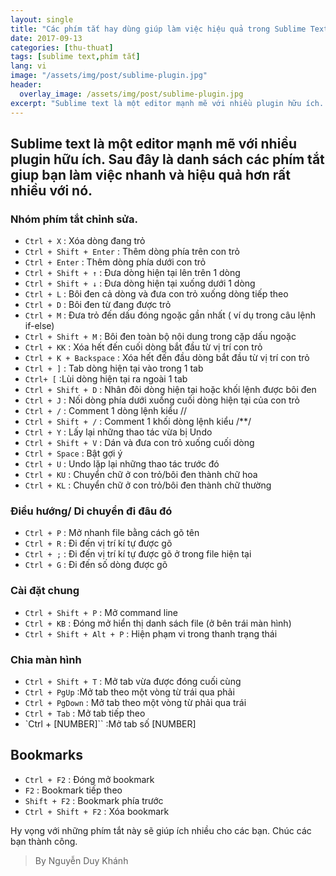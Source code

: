 ```yaml
---
layout: single
title: "Các phím tắt hay dùng giúp làm việc hiệu quả trong Sublime Text3"
date: 2017-09-13
categories: [thu-thuat]
tags: [sublime text,phím tắt]
lang: vi
image: "/assets/img/post/sublime-plugin.jpg"
header:
  overlay_image: /assets/img/post/sublime-plugin.jpg
excerpt: "Sublime text là một editor mạnh mẽ với nhiều plugin hữu ích. Sau đây là danh sách các phím tắt giup bạn làm việc nhanh và hiệu quả hơn rất nhiều với nó"
---
```

## Sublime text là một editor mạnh mẽ với nhiều plugin hữu ích. Sau đây là danh sách các phím tắt giup bạn làm việc nhanh và hiệu quả hơn rất nhiều với nó.

### Nhóm phím tắt chỉnh sửa.

* `Ctrl + X` : Xóa dòng đang trỏ
* `Ctrl + Shift + Enter` :   Thêm dòng phía trên con trỏ
* `Ctrl + Enter` :   Thêm dòng phía dưới con trỏ
* `Ctrl + Shift + ↑` :   Đưa dòng hiện tại lên trên 1 dòng
* `Ctrl + Shift + ↓` :   Đưa dòng hiện tại xuống dưới 1 dòng
* `Ctrl + L` :   Bôi đen cả dòng và đưa con trỏ xuống dòng tiếp theo
* `Ctrl + D` :   Bôi đen từ đang được trỏ
* `Ctrl + M` :   Đưa trỏ đến dấu đóng ngoặc gần nhất ( ví dụ trong câu lệnh if-else)
* `Ctrl + Shift + M` :   Bôi đen toàn bộ nội dung trong cặp dấu ngoặc
* `Ctrl + KK` : Xóa hết đến cuối dòng bắt đầu từ vị trí con trỏ
* `Ctrl + K + Backspace` :   Xóa hết đến đầu dòng bắt đầu từ vị trí con trỏ
* `Ctrl + ]` :  Tab dòng hiện tại vào trong 1 tab
* `Ctrl+ [` :Lùi dòng hiện tại ra ngoài 1 tab
* `Ctrl + Shift + D` :   Nhân đôi dòng hiện tại hoặc khối lệnh được bôi đen
* `Ctrl + J` :   Nối dòng phía dưới xuống cuối dòng hiện tại của con trỏ
* `Ctrl + /` :   Comment 1 dòng lệnh kiểu //
* `Ctrl + Shift + /` :   Comment 1 khối dòng lệnh kiểu /**/
* `Ctrl + Y` :   Lấy lại những thao tác vừa bị Undo
* `Ctrl + Shift + V` :   Dán và đưa con trỏ xuống cuối dòng
* `Ctrl + Space` :   Bật gợi ý
* `Ctrl + U` :   Undo lặp lại những thao tác trước đó
* `Ctrl + KU` :  Chuyển chữ ở con trỏ/bôi đen thành chữ hoa
* `Ctrl + KL` :  Chuyển chữ ở con trỏ/bôi đen thành chữ thường

### Điều hướng/ Di chuyển đi đâu đó
* `Ctrl + P` :   Mở nhanh file bằng cách gõ tên
* `Ctrl + R` :   Đi đến vị trí kí tự được gõ
* `Ctrl + ;` :   Đi đến vị trí kí tự được gõ ở trong file hiện tại
* `Ctrl + G` :   Đi đến số dòng được gõ

### Cài đặt chung
* `Ctrl + Shift + P` :   Mở command line
* `Ctrl + KB` :  Đóng mở hiển thị danh sách file (ở bên trái màn hình)
* `Ctrl + Shift + Alt + P` : Hiện phạm vi trong thanh trạng thái

### Chia màn hình
* `Ctrl + Shift + T` :   Mở tab vừa được đóng cuối cùng
* `Ctrl + PgUp` :Mở tab theo một vòng từ trái qua phải
* `Ctrl + PgDown` :  Mở tab theo một vòng từ phải qua trái
* `Ctrl + Tab` : Mở tab tiếp theo
* `Ctrl + [NUMBER]`` :Mở tab số [NUMBER]

## Bookmarks
* `Ctrl + F2` :  Đóng mở bookmark
* `F2` : Bookmark tiếp theo
* `Shift + F2` : Bookmark phía trước
* `Ctrl + Shift + F2` :  Xóa bookmark

Hy vọng với những phím tắt này sẽ giúp ích nhiều cho các bạn. Chúc các bạn thành công.

> By Nguyễn Duy Khánh